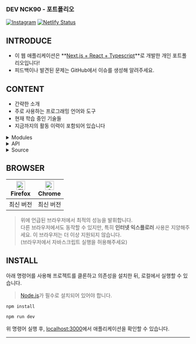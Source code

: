 ### DEV NCK90 - 포트폴리오

[![Instagram](https://upload.wikimedia.org/wikipedia/commons/a/a5/Instagram_icon.png)](https://www.instagram.com/jw._308)
[![Netlify Status](https://api.netlify.com/api/v1/badges/bde60b00-46fd-46f9-89fa-b2810b530d43/deploy-status)](https://app.netlify.com/sites/devnck90/deploys) 

## INTRODUCE
- 이 웹 애플리케이션은 **<u>Next.js + React + Typescript</u>**로 개발한 개인 포트폴리오입니다!
- 피드백이나 발견된 문제는 GitHub에서 이슈를 생성해 알려주세요.

## CONTENT 
- 간략한 소개
- 주로 사용하는 프로그래밍 언어와 도구
- 현재 학습 중인 기술들
- 지금까지의 활동 이력이 포함되어 있습니다



<details><summary>Modules</summary>

- classnames
- next
- react
- react-dom
- waait
</details>

<details><summary>API</summary>
  
> 사용한 외부 API 목록이 여기에 표시됩니다.

</details>

<details><summary>Source</summary>

  > 자세한 정보는 포트폴리오의 라이선스 페이지에서 확인 가능합니다.
  
- [이미지 출처](https://pixabay.com/)
- [아이콘 출처](https://www.flaticon.com/)
</details>

## BROWSER

| [<img src="https://raw.githubusercontent.com/alrra/browser-logos/master/src/firefox/firefox_48x48.png" alt="Firefox" width="24px" height="24px" />](http://godban.github.io/browsers-support-badges/)<br/>Firefox | [<img src="https://raw.githubusercontent.com/alrra/browser-logos/master/src/chrome/chrome_48x48.png" alt="Chrome" width="24px" height="24px" />](http://godban.github.io/browsers-support-badges/)<br/>Chrome |
| --------- | --------- |
| 최신 버전 | 최신 버전 |

> 위에 언급된 브라우저에서 최적의 성능을 발휘합니다.<br>
다른 브라우저에서도 동작할 수 있지만, 특히 **인터넷 익스플로러** 사용은 지양해주세요. 이 브라우저는 더 이상 지원되지 않습니다.<br>
(브라우저에서 자바스크립트 실행을 허용해주세요)

## INSTALL
아래 명령어를 사용해 프로젝트를 클론하고 의존성을 설치한 뒤, 로컬에서 실행할 수 있습니다.
> [Node.js](https://nodejs.org/ko/)가 필수로 설치되어 있어야 합니다.

```bash
npm install
```
```bash
npm run dev
```
위 명령어 실행 후, [localhost:3000](http://localhost:3000)에서 애플리케이션을 확인할 수 있습니다.

---
